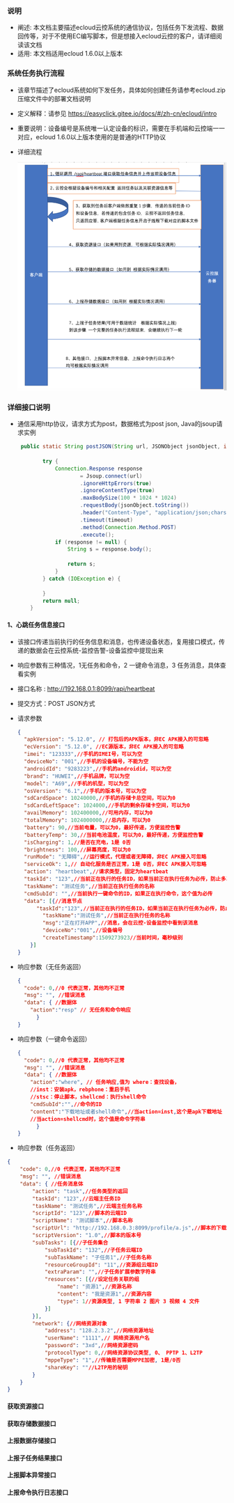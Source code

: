 ### 说明

- 阐述: 本文档主要描述ecloud云控系统的通信协议，包括任务下发流程、数据回传等，对于不使用EC编写脚本，但是想接入ecloud云控的客户，请详细阅读该文档
- 适用: 本文档适用ecloud 1.6.0以上版本



### 系统任务执行流程

- 该章节描述了ecloud系统如何下发任务，具体如何创建任务请参考ecloud.zip压缩文件中的部署文档说明

- 定义解释：请参见 https://easyclick.gitee.io/docs/#/zh-cn/ecloud/intro

- 重要说明：设备编号是系统唯一认定设备的标识，需要在手机端和云控端一一对应，ecloud 1.6.0以上版本使用的是普通的HTTP协议

- 详细流程

  ![image-20201214223850575](image-20201214223850575.png)





### 详细接口说明

- 通信采用http协议，请求方式为post，数据格式为post json, Java的jsoup请求实例

  ```java
   public static String postJSON(String url, JSONObject jsonObject, int timeout) {
        
          try {
              Connection.Response response
                      = Jsoup.connect(url)
                      .ignoreHttpErrors(true)
                      .ignoreContentType(true)
                      .maxBodySize(100 * 1024 * 1024)
                      .requestBody(jsonObject.toString())
                      .header("Content-Type", "application/json;charset=UTF-8")
                      .timeout(timeout)
                      .method(Connection.Method.POST)
                      .execute();
              if (response != null) {
                  String s = response.body();
                 
                  return s;
              }
          } catch (IOException e) {
              
          }
          return null;
      }
  ```

  



#### 1、心跳任务信息接口

- 该接口传递当前执行的任务信息和消息，也传递设备状态，复用接口模式，传递的数据会在云控系统-监控告警-设备监控中提现出来
- 响应参数有三种情况，1无任务和命令，2 一键命令消息，3 任务消息，具体查看实例
- 接口名称 : http://192.168.0.1:8099/rapi/heartbeat
- 提交方式：POST JSON方式

- 请求参数

  ```json
  {
  	"apkVersion": "5.12.0", // 打包后的APK版本，非EC APK接入的可忽略
  	"ecVersion": "5.12.0", //EC源版本，非EC APK接入的可忽略
  	"imei": "123333",//手机的IMEI号，可以为空
  	"deviceNo": "001",//手机的设备编号，不能为空
  	"androidId": "9283223",//手机的androidid，可以为空
  	"brand": "HUWEI",//手机品牌，可以为空
  	"model": "A69",//手机的机型，可以为空
  	"osVersion": "6.1",//手机的版本号，可以为空
  	"sdCardSpace": 10240000,//手机的存储卡总空间，可以为0
  	"sdCardLeftSpace": 1024000,//手机的剩余存储卡空间，可以为0
  	"availMemory": 102400000,//可用内存，可以为0
  	"totalMemory": 1024000000,//总内存，可以为0
  	"battery": 90,//当前电量，可以为0，最好传递，方便监控告警
  	"batteryTemp": 30,//当前电池温度，可以为0，最好传递，方便监控告警
  	"isCharging": 1,//是否在充电，1是 0否
  	"brightness": 100,//屏幕亮度，可以为0
  	"runMode": "无障碍",//运行模式，代理或者无障碍，非EC APK接入可忽略
  	"serviceOk": 1,// 自动化服务是否正常，1是 0否，非EC APK接入可忽略
  	"action": "heartbeat",//请求类型，固定为heartbeat
  	"taskId": "123",//当前正在执行的任务ID，如果当前正在执行任务为必传，防止多次下发任务
  	"taskName": "测试任务",//当前正在执行任务的名称
  	"cmdSubId": "",//当前执行一键命令的ID，如果正在执行命令，这个值为必传
  	"data": [{//消息节点
      	"taskId":"123",//当前正在执行的任务ID，如果当前正在执行任务为必传，防止多次下发任务
          "taskName":"测试任务",//当前正在执行任务的名称
          "msg":"正在打开APP",//消息，会在云控-设备监控中看到该消息
          "deviceNo":"001",//设备编号
          "createTimestamp":1509273923//当前时间，毫秒级别
      }]
  }
  ```

  

- 响应参数（无任务返回）

  ```json
  {
  	"code": 0,//0 代表正常，其他均不正常
  	"msg": "", //错误消息
  	"data": { //数据体
      "action":"resp" // 无任务和命令响应
  		}
  }
  ```

  

- 响应参数（一键命令返回）

  ```json
  {
  	"code": 0,//0 代表正常，其他均不正常
  	"msg": "", //错误消息
  	"data": { //数据体
      "action":"where", // 任务响应,值为 where：查找设备，
      //inst：安装apk，rebphone：重启手机
      //stsc：停止脚本，shellcmd：执行shell命令
      "cmdSubId":"",//命令的ID
      "content":"下载地址或者shell命令",//当action=inst,这个是apk下载地址
      //当action=shellcmd时，这个值是命令字符串
  		}
  }
  ```

  

- 响应参数（任务返回）

```json
{
	"code": 0,//0 代表正常，其他均不正常
	"msg": "", //错误消息
	"data": { //任务消息体
		"action": "task",//任务类型的返回
		"taskId": "123",//云端主任务ID
		"taskName": "测试任务",//云端主任务名称
		"scriptId": "123",//脚本的云端ID
		"scriptName": "测试脚本",//脚本名称
		"scriptUrl": "http://192.168.0.3:8099/profile/a.js",//脚本的下载地址
		"scriptVersion": "1.0",//脚本的版本号
		"subTasks": [{//子任务集合
			"subTaskId": "132",//子任务云端ID
			"subTaskName": "子任务1",//子任务名称
			"resourceGroupId": "11",//资源组云端ID
			"extraParam": "",//子任务扩展参数字符串
			"resources": [{//设定任务关联的组
				"name": "资源1",//资源名称
				"content": "我是资源1",//资源内容
				"type": 1//资源类型, 1 字符串 2 图片 3 视频 4 文件
			}]
		}],
		"network": {//网络资源对象
			"address": "128.2.3.2",//网络资源地址
			"userName": "1111",// 网络资源用户名
			"password": "3xd",//网络资源密码
			"protocolType": 0,//网络资源协议类型, 0、 PPTP 1、L2TP
			"mppeType": "1",//传输是否需要MPPE加密, 1是/0否
			"shareKey": ""//L2TP用的秘钥
		}
	}
}
```



#### 获取资源接口



#### 获取存储数据接口



#### 上报数据存储接口



#### 上报子任务结果接口



#### 上报脚本异常接口



#### 上报命令执行日志接口












